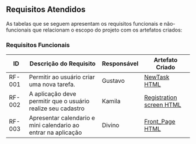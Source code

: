 ## Requisitos Atendidos

As tabelas que se seguem apresentam os requisitos funcionais e não-funcionais que relacionam o escopo do projeto com os artefatos criados:

### Requisitos Funcionais

|ID    | Descrição do Requisito | Responsável | Artefato Criado |
|------|------------------------|------------|-----------------|
|RF-001| Permitir ao usuário criar uma nova tarefa.| Gustavo | [NewTask HTML](https://github.com/ICEI-PUC-Minas-PMV-SI/pmv-si-2025-1-pe1-t7-taskmanager/blob/main/src/newtask/index.html)|
|RF-002| A aplicação deve permitir que o usuário realize seu cadastro | Kamila |[Registration screen HTML](https://github.com/ICEI-PUC-Minas-PMV-SI/pmv-si-2025-1-pe1-t7-taskmanager/tree/main/src/Register)|
|RF-003| Apresentar calendario e mini calendario ao entrar na aplicação| Divino | [Front_Page HTML](https://github.com/ICEI-PUC-Minas-PMV-SI/pmv-si-2025-1-pe1-t7-taskmanager/tree/main/src/front_page)|


